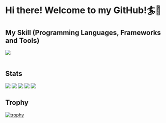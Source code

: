 # Hi there! Welcome to my GitHub!🏄🌊


## My Skill (Programming Languages, Frameworks and Tools)

<img src="https://skillicons.dev/icons?i=html,css,js,react,vue,mysql,github,vscode,docker,rails,laravel,php,ruby,jquery,aws" /> <br /><br />

## Stats
![](http://github-profile-summary-cards.vercel.app/api/cards/profile-details?username=blueSky1173&theme=gruvbox)
![](http://github-profile-summary-cards.vercel.app/api/cards/repos-per-language?username=blueSky1173&theme=gruvbox)
![](http://github-profile-summary-cards.vercel.app/api/cards/most-commit-language?username=blueSky1173&theme=gruvbox)
![](http://github-profile-summary-cards.vercel.app/api/cards/stats?username=blueSky1173&theme=gruvbox)
![](http://github-profile-summary-cards.vercel.app/api/cards/productive-time?username=blueSky1173&theme=gruvbox&utcOffset=9)


## Trophy
[![trophy](https://github-profile-trophy.vercel.app/?username=mayu-i-1173&theme=onedark)](https://github.com/ryo-ma/github-profile-trophy)
  
<br><br><br>
